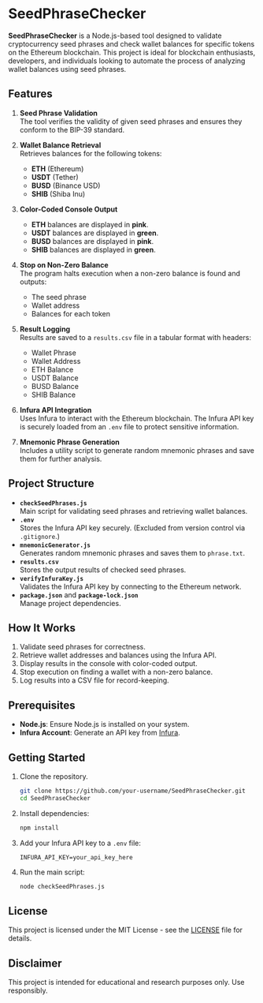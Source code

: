 
# SeedPhraseChecker

**SeedPhraseChecker** is a Node.js-based tool designed to validate cryptocurrency seed phrases and check wallet balances for specific tokens on the Ethereum blockchain. This project is ideal for blockchain enthusiasts, developers, and individuals looking to automate the process of analyzing wallet balances using seed phrases.

## Features

1. **Seed Phrase Validation**  
   The tool verifies the validity of given seed phrases and ensures they conform to the BIP-39 standard.

2. **Wallet Balance Retrieval**  
   Retrieves balances for the following tokens:
   - **ETH** (Ethereum)
   - **USDT** (Tether)
   - **BUSD** (Binance USD)
   - **SHIB** (Shiba Inu)

3. **Color-Coded Console Output**  
   - **ETH** balances are displayed in **pink**.
   - **USDT** balances are displayed in **green**.
   - **BUSD** balances are displayed in **pink**.
   - **SHIB** balances are displayed in **green**.

4. **Stop on Non-Zero Balance**  
   The program halts execution when a non-zero balance is found and outputs:
   - The seed phrase
   - Wallet address
   - Balances for each token

5. **Result Logging**  
   Results are saved to a `results.csv` file in a tabular format with headers:
   - Wallet Phrase
   - Wallet Address
   - ETH Balance
   - USDT Balance
   - BUSD Balance
   - SHIB Balance

6. **Infura API Integration**  
   Uses Infura to interact with the Ethereum blockchain. The Infura API key is securely loaded from an `.env` file to protect sensitive information.

7. **Mnemonic Phrase Generation**  
   Includes a utility script to generate random mnemonic phrases and save them for further analysis.

## Project Structure

- **`checkSeedPhrases.js`**  
   Main script for validating seed phrases and retrieving wallet balances.
- **`.env`**  
   Stores the Infura API key securely. (Excluded from version control via `.gitignore`.)
- **`mnemonicGenerator.js`**  
   Generates random mnemonic phrases and saves them to `phrase.txt`.
- **`results.csv`**  
   Stores the output results of checked seed phrases.
- **`verifyInfuraKey.js`**  
   Validates the Infura API key by connecting to the Ethereum network.
- **`package.json`** and **`package-lock.json`**  
   Manage project dependencies.

## How It Works

1. Validate seed phrases for correctness.
2. Retrieve wallet addresses and balances using the Infura API.
3. Display results in the console with color-coded output.
4. Stop execution on finding a wallet with a non-zero balance.
5. Log results into a CSV file for record-keeping.

## Prerequisites

- **Node.js**: Ensure Node.js is installed on your system.
- **Infura Account**: Generate an API key from [Infura](https://infura.io/).

## Getting Started

1. Clone the repository.
   ```bash
   git clone https://github.com/your-username/SeedPhraseChecker.git
   cd SeedPhraseChecker
   ```
2. Install dependencies:
   ```bash
   npm install
   ```
3. Add your Infura API key to a `.env` file:
   ```plaintext
   INFURA_API_KEY=your_api_key_here
   ```
4. Run the main script:
   ```bash
   node checkSeedPhrases.js
   ```

## License

This project is licensed under the MIT License - see the [LICENSE](LICENSE) file for details.

## Disclaimer

This project is intended for educational and research purposes only. Use responsibly.
